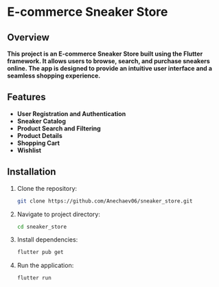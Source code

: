 # E-commerce Sneaker Store

## Overview

**This project is an E-commerce Sneaker Store built using the Flutter framework. It allows users to browse, search, and purchase sneakers online. The app is designed to provide an intuitive user interface and a seamless shopping experience.**

## Features

- **User Registration and Authentication**
- **Sneaker Catalog**
- **Product Search and Filtering**
- **Product Details**
- **Shopping Cart**
- **Wishlist**
  
## Installation

1. Clone the repository:

    ```bash
    git clone https://github.com/Anechaev06/sneaker_store.git
    ```

2. Navigate to project directory:

    ```bash
    cd sneaker_store
    ```

3. Install dependencies:

    ```bash
    flutter pub get
    ```

4. Run the application:

    ```bash
    flutter run
    ```
